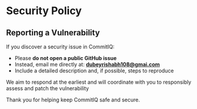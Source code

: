 # Security Policy

## Reporting a Vulnerability

If you discover a security issue in CommitIQ:

- Please **do not open a public GitHub issue**
- Instead, email me directly at: **dubeyrishabh108@gmai.com**
- Include a detailed description and, if possible, steps to reproduce

We aim to respond at the earliest and will coordinate with you to responsibly assess and patch the vulnerability

Thank you for helping keep CommitIQ safe and secure.

